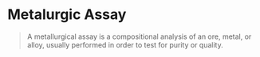 # Metalurgic Assay

> A metallurgical assay is a compositional analysis of an ore, metal, or alloy, usually performed in order to test for purity or quality. 